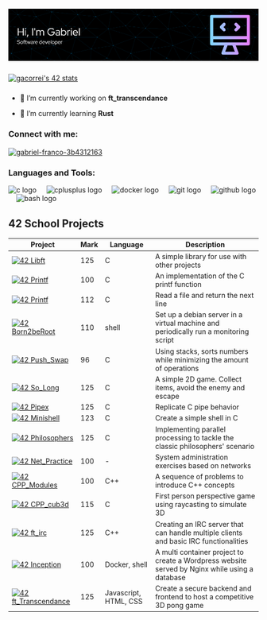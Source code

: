 ![Header](./github-header-image.png)

###
[![gacorrei's 42 stats](https://badge.mediaplus.ma/darkblue/gacorrei?1337Badge=off&UM6P=off)](https://github.com/oakoudad/badge42)
###

- 🔭 I’m currently working on **ft_transcendance**

- 🌱 I’m currently learning **Rust**

<h3 align="left">Connect with me:</h3>
<p align="left">
<a href="https://linkedin.com/in/gabriel-franco-3b4312163" target="blank"><img align="center" src="https://raw.githubusercontent.com/rahuldkjain/github-profile-readme-generator/master/src/images/icons/Social/linked-in-alt.svg" alt="gabriel-franco-3b4312163" height="30" width="40" /></a>
</p>

<h3 align="left">Languages and Tools:</h3>
<div align="left">
  <img src="https://cdn.jsdelivr.net/gh/devicons/devicon/icons/c/c-original.svg" height="40" alt="c logo"  />
  <img width="12" />
  <img src="https://cdn.jsdelivr.net/gh/devicons/devicon/icons/cplusplus/cplusplus-original.svg" height="40" alt="cplusplus logo"  />
  <img width="12" />
  <img src="https://cdn.jsdelivr.net/gh/devicons/devicon/icons/docker/docker-original.svg" height="40" alt="docker logo"  />
  <img width="12" />
  <img src="https://cdn.jsdelivr.net/gh/devicons/devicon/icons/git/git-original.svg" height="40" alt="git logo"  />
  <img width="12" />
  <img src="https://cdn.jsdelivr.net/gh/devicons/devicon/icons/github/github-original.svg" height="40" alt="github logo"  />
  <img width="12" />
  <img src="https://cdn.jsdelivr.net/gh/devicons/devicon/icons/bash/bash-original.svg" height="40" alt="bash logo"  />
</div>

## 42 School Projects

| Project | Mark | Language | Description |
| --- | --- | --- | --- |
| <a href="https://github.com/G-Franco/libft">![42 Libft](https://github.com/Zen55er/Zen55er/blob/main/libftm.png)</a> | 125 | C | A simple library for use with other projects |
| <a href="https://github.com/G-Franco/ft_printf">![42 Printf](https://github.com/Zen55er/Zen55er/blob/main/ft_printfn.png)</a> | 100 | C | An implementation of the C printf function |
| <a href="https://github.com/G-Franco/get_next_line">![42 Printf](https://github.com/Zen55er/Zen55er/blob/main/get_next_linee.png)</a> | 112 | C | Read a file and return the next line |
| <a href="https://github.com/G-Franco/born2beroot">![42 Born2beRoot](https://github.com/Zen55er/Zen55er/blob/main/born2beroote.png)</a> | 110 | shell | Set up a debian server in a virtual machine and periodically run a monitoring script |
| <a href="https://github.com/G-Franco/push_swap">![42 Push_Swap](https://github.com/Zen55er/Zen55er/blob/main/push_swapn.png)</a> | 96 | C | Using stacks, sorts numbers while minimizing the amount of operations |
| <a href="https://github.com/G-Franco/so_long">![42 So_Long](https://github.com/Zen55er/Zen55er/blob/main/so_longm.png)</a> | 125 | C | A simple 2D game. Collect items, avoid the enemy and escape |
| <a href="https://github.com/G-Franco/pipex">![42 Pipex](https://github.com/Zen55er/Zen55er/blob/main/pipexm.png)</a> | 125 | C | Replicate C pipe behavior |
| <a href="https://github.com/G-Franco/Minishell">![42 Minishell](https://github.com/Zen55er/Zen55er/blob/main/minishelle.png)</a> | 123 | C | Create a simple shell in C |
| <a href="https://github.com/G-Franco/Philosophers">![42 Philosophers](https://github.com/Zen55er/Zen55er/blob/main/philosophersm.png)</a> | 125 | C | Implementing parallel processing to tackle the classic philosophers' scenario |
| <a href="https://github.com/G-Franco/Net_practice">![42 Net_Practice](https://github.com/Zen55er/Zen55er/blob/main/netpracticen.png)</a> | 100 | - | System administration exercises based on networks |
| <a href="https://github.com/G-Franco/CPP-modules">![42 CPP_Modules](https://github.com/Zen55er/Zen55er/blob/main/cppm.png)</a> | 100 | C++ | A sequence of problems to introduce C++ concepts |
| <a href="https://github.com/G-Franco/cub3d">![42 CPP_cub3d](https://github.com/Zen55er/Zen55er/blob/main/cub3de.png)</a> | 115 | C | First person perspective game using raycasting to simulate 3D |
| <a href="https://github.com/G-Franco/ft_irc">![42 ft_irc](https://github.com/Zen55er/Zen55er/blob/main/ft_ircm.png)</a> | 125 | C++ | Creating an IRC server that can handle multiple clients and basic IRC functionalities |
| <a href="https://github.com/G-Franco/Inception">![42 Inception](https://github.com/Zen55er/Zen55er/blob/main/inceptionn.png)</a> | 100 | Docker, shell | A multi container project to create a Wordpress website served by Nginx while using a database|
| <a href="https://github.com/G-Franco/ft_transcendence">![42 ft_Transcendance](https://github.com/Zen55er/Zen55er/blob/main/ft_transcendencem.png)</a> | 125 | Javascript, HTML, CSS | Create a secure backend and frontend to host a competitive 3D pong game |

###
